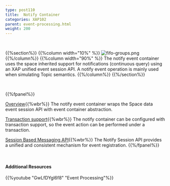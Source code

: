 ```yaml
---
type: post110
title:  Notify Container
categories: XAP102
parent: event-processing.html
weight: 200
---
```


<br>

{{%section%}}
{{%column width="10%" %}}
![fifo-groups.png](/attachment_files/subject/pubsub.png)
{{%/column%}}
{{%column width="90%" %}}
The notify event container uses the space inherited support for notifications (continuous query) using an XAP unified event session API.
A notify event operation is mainly used when simulating Topic semantics.
{{%/column%}}
{{%/section%}}

<br>

{{%fpanel%}}

[Overview](./notify-container.html){{%wbr%}}
The notify event container wraps the Space data event session API with event container abstraction.

[Transaction support](./polling-container-transactions.html){{%wbr%}}
The notify container can be configured with transaction support, so the event action can be performed under a transaction.


[Session Based Messaging API](./session-based-messaging-api.html){{%wbr%}}
The Notify Session API provides a unified and consistent mechanism for event registration.
{{%/fpanel%}}

<br>

#### Additional Resources

{{%youtube "GwLfDYgl6f8"  "Event Processing"%}}
